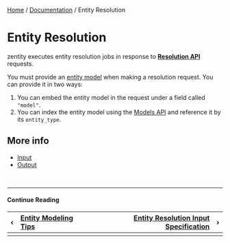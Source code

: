 [Home](/) / [Documentation](/docs) / Entity Resolution


# <a name="entity-resolution"></a>Entity Resolution

zentity executes entity resolution jobs in response to **[Resolution API](/docs/rest-apis/resolution-api)** requests.

You must provide an [entity model](/docs/entity-models) when making a resolution request. You can provide it in two ways:

1. You can embed the entity model in the request under a field called `"model"`.
2. You can index the entity model using the [Models API](/docs/rest-apis/models-api) and reference it by its `entity_type`.


## More info

- [Input](/docs/entity-resolution/input-specification)
- [Output](/docs/entity-resolution/output-specification)


&nbsp;

----

#### Continue Reading

|&#8249;|[Entity Modeling Tips](/docs/entity-models/tips)|[Entity Resolution Input Specification](/docs/entity-resolution/input-specification)|&#8250;|
|:---|:---|---:|---:|
|    |    |    |    |